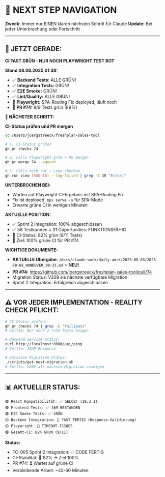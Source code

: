 # 🧭 NEXT STEP NAVIGATION

**Zweck:** Immer nur EINEN klaren nächsten Schritt für Claude
**Update:** Bei jeder Unterbrechung oder Fortschritt

---

## 🎯 JETZT GERADE:

**CI FAST GRÜN - NUR NOCH PLAYWRIGHT TEST ROT**

**Stand 08.08.2025 01:38:**
- ✅ **Backend Tests:** ALLE GRÜN!
- ✅ **Integration Tests:** GRÜN!
- ✅ **E2E Smoke:** GRÜN!
- ✅ **Lint/Quality:** ALLE GRÜN!
- 🔄 **Playwright:** SPA-Routing Fix deployed, läuft noch
- 🎯 **PR #74:** 8/9 Tests grün (89%)

**🚀 NÄCHSTER SCHRITT:**

**CI-Status prüfen und PR mergen**

```bash
cd /Users/joergstreeck/freshplan-sales-tool

# 1. CI-Status prüfen
gh pr checks 74

# 2. Falls Playwright grün → PR mergen
gh pr merge 74 --squash

# 3. Falls noch rot → Logs checken
gh run view [RUN-ID] --log-failed | grep -A 10 "Error:"
```

**UNTERBROCHEN BEI:**
- Warten auf Playwright CI-Ergebnis mit SPA-Routing Fix
- Fix ist deployed: `npx serve -s` für SPA-Mode
- Erwarte grüne CI in wenigen Minuten

**AKTUELLE POSITION:**
- ✅ Sprint 2 Integration: 100% abgeschlossen
- ✅ 58 Testkunden + 31 Opportunities: FUNKTIONSFÄHIG
- 🔄 CI-Status: 82% grün (9/11 Tests)
- 🎯 Ziel: 100% grüne CI für PR #74

**WICHTIGE DOKUMENTE:**
- **AKTUELLE Übergabe:** `/docs/claude-work/daily-work/2025-08-08/2025-08-08_HANDOVER_00-33.md` ⭐ **NEU!**
- **PR #74:** https://github.com/joergstreeck/freshplan-sales-tool/pull/74
- Migration Status: V209 als nächste verfügbare Migration  
- Sprint 2 Integration: Erfolgreich abgeschlossen

---

## ⚠️ VOR JEDER IMPLEMENTATION - REALITY CHECK PFLICHT:
```bash
# CI Status prüfen:
gh pr checks 74 | grep -E "fail|pass"
# Sollte: Nur noch 2 rote Tests zeigen

# Backend Service Status:
curl http://localhost:8080/api/ping
# Sollte: JSON Response

# Database Migration Status:
./scripts/get-next-migration.sh
# Sollte: V209 als nächste Migration anzeigen
```

---

## 📊 AKTUELLER STATUS:
```
🟢 React Kompatibilität: ✅ GELÖST (18.3.1)
🟢 Frontend Tests: ✅ 469 BESTANDEN
🟢 E2E Smoke Tests: ✅ GRÜN
🟡 Backend Integration: 🔄 FAST FERTIG (Response-Validierung)
🟡 Playwright: 🔄 TIMEOUT-ISSUES
🟢 Gesamt-CI: 82% GRÜN (9/11)
```

**Status:**
- FC-005 Sprint 2 Integration: ✅ CODE FERTIG
- CI-Stabilität: 🔄 82% → Ziel 100%
- PR #74: ⏳ Wartet auf grüne CI
- Verbleibende Arbeit: ~30-60 Minuten
